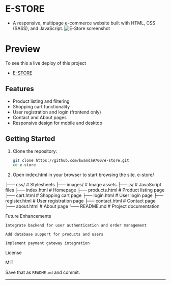 # E-STORE
* A responsive, multipage e-commerce website built with HTML, CSS (SASS), and JavaScript.
![E-Store screenshot](https://i.ibb.co/GF713rT/e-store.png)

# Preview
To see this a live deploy of this project

  * [E-STORE](https://kwandasilekwa-e-store.netlify.app/)

## Features

- Product listing and filtering
- Shopping cart functionality
- User registration and login (frontend only)
- Contact and About pages
- Responsive design for mobile and desktop

## Getting Started

1. Clone the repository:

   ```bash
   git clone https://github.com/kwanda9700/e-store.git
   cd e-store
   
2. Open index.html in your browser to start browsing the site.
e-store/

├── css/ # Stylesheets
├── images/ # Image assets
├── js/ # JavaScript files
├── index.html # Homepage
├── products.html # Product listing page
├── cart.html # Shopping cart page
├── login.html # User login page
├── register.html # User registration page
├── contact.html # Contact page
├── about.html # About page
└── README.md # Project documentation


Future Enhancements

    Integrate backend for user authentication and order management

    Add database support for products and users

    Implement payment gateway integration

License

MIT


Save that as `README.md` and commit.

---
